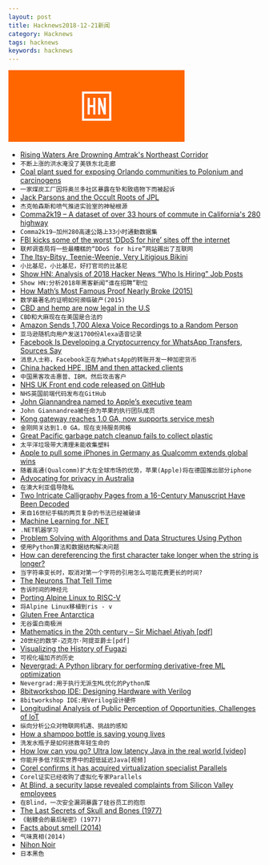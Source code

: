 ```yaml
---
layout: post
title: Hacknews2018-12-21新闻
category: Hacknews
tags: hacknews
keywords: hacknews
---
```


![haccknews-banner](/assets/image/hacknews-banner.jpg)

- [Rising Waters Are Drowning Amtrak&#39;s Northeast Corridor](https://www.bloomberg.com/graphics/2018-amtrak-sea-level/)
- `不断上涨的洪水淹没了美铁东北走廊`
- [Coal plant sued for exposing Orlando communities to Polonium and carcinogens](https://www.orlandosentinel.com/news/os-ne-ouc-coal-class-action-suit-20181218-story.html)
- `一家煤炭工厂因将奥兰多社区暴露在钋和致癌物下而被起诉`
- [Jack Parsons and the Occult Roots of JPL](http://www.spacesafetymagazine.com/aerospace-engineering/rocketry/jack-parsons-occult-roots-jpl/)
- `杰克帕森斯和喷气推进实验室的神秘根源`
- [Comma2k19 – A dataset of over 33 hours of commute in California&#39;s 280 highway](https://github.com/commaai/comma2k19)
- `Comma2k19—加州280高速公路上33小时通勤数据集`
- [FBI kicks some of the worst ‘DDoS for hire’ sites off the internet](https://techcrunch.com/2018/12/20/fbi-ddos-booter-sites-offline/)
- `联邦调查局将一些最糟糕的“DDoS for hire”网站踢出了互联网`
- [The Itsy-Bitsy, Teenie-Weenie, Very Litigious Bikini](https://www.nytimes.com/2018/12/20/business/kiini-bikini-lawsuit-ipek-irgit-solange-ferrarini.html)
- `小比基尼，小比基尼，好打官司的比基尼`
- [Show HN: Analysis of 2018 Hacker News “Who Is Hiring” Job Posts](https://letstalkalgorithms.com/analysis-of-2018-hacker-news-who-is-hiring-job-posts/)
- `Show HN:分析2018年黑客新闻“谁在招聘”职位`
- [How Math’s Most Famous Proof Nearly Broke (2015)](http://nautil.us/issue/67/reboot/how-maths-most-famous-proof-nearly-broke-rp)
- `数学最著名的证明如何濒临破产(2015)`
- [CBD and hemp are now legal in the U.S](https://www.fda.gov/NewsEvents/Newsroom/PressAnnouncements/ucm628988.htm)
- `CBD和大麻现在在美国是合法的`
- [Amazon Sends 1,700 Alexa Voice Recordings to a Random Person](https://threatpost.com/amazon-1700-alexa-voice-recordings/140201/)
- `亚马逊随机向用户发送1700份Alexa语音记录`
- [Facebook Is Developing a Cryptocurrency for WhatsApp Transfers, Sources Say](https://www.bloomberg.com/news/articles/2018-12-21/facebook-is-said-to-develop-stablecoin-for-whatsapp-transfers)
- `消息人士称，Facebook正在为WhatsApp的转账开发一种加密货币`
- [China hacked HPE, IBM and then attacked clients](https://www.reuters.com/article/us-china-cyber-hpe-ibm-exclusive-idUSKCN1OJ2OY)
- `中国黑客攻击惠普、IBM，然后攻击客户`
- [NHS UK Front end code released on GitHub](https://github.com/nhsuk/nhsuk-frontend)
- `NHS英国前端代码发布在GitHub`
- [John Giannandrea named to Apple’s executive team](https://www.apple.com/newsroom/2018/12/john-giannandrea-named-to-apples-executive-team/)
- `John Giannandrea被任命为苹果的执行团队成员`
- [Kong gateway reaches 1.0 GA, now supports service mesh](https://konghq.com/blog/kong-1-0-ga/)
- `金刚网关达到1.0 GA，现在支持服务网格`
- [Great Pacific garbage patch cleanup fails to collect plastic](https://www.theguardian.com/environment/2018/dec/20/great-pacific-garbage-patch-20m-cleanup-fails-to-collect-plastic)
- `太平洋垃圾带大清理未能收集塑料`
- [Apple to pull some iPhones in Germany as Qualcomm extends global wins](https://www.reuters.com/article/us-apple-qualcomm-court/german-court-rules-apple-infringed-qualcomm-patent-idUSKCN1OJ1RJ)
- `随着高通(Qualcomm)扩大在全球市场的优势，苹果(Apple)将在德国推出部分iphone`
- [Advocating for privacy in Australia](https://fastmail.blog/2018/12/21/advocating-for-privacy-aabill-australia/)
- `在澳大利亚倡导隐私`
- [Two Intricate Calligraphy Pages from a 16-Century Manuscript Have Been Decoded](http://blogs.getty.edu/iris/calligraphy-decoded/)
- `来自16世纪手稿的两页复杂的书法已经被破译`
- [Machine Learning for .NET](https://github.com/dotnet/machinelearning/blob/master/README.md)
- `.NET机器学习`
- [Problem Solving with Algorithms and Data Structures Using Python](http://interactivepython.org/runestone/static/pythonds/index.html)
- `使用Python算法和数据结构解决问题`
- [How can dereferencing the first character take longer when the string is longer?](https://blogs.msdn.microsoft.com/oldnewthing/20181205-00/?p=100405)
- `当字符串变长时，取消对第一个字符的引用怎么可能花费更长的时间?`
- [The Neurons That Tell Time](https://www.newyorker.com/science/elements/the-neurons-that-tell-time)
- `告诉时间的神经元`
- [Porting Alpine Linux to RISC-V](https://drewdevault.com/2018/12/20/Porting-Alpine-Linux-to-RISC-V.html)
- `将Alpine Linux移植到ris - v`
- [Gluten Free Antarctica](https://idlewords.com/2018/12/gluten_free_antarctica.htm)
- `无谷蛋白南极洲`
- [Mathematics in the 20th century – Sir Michael Atiyah [pdf]](http://www.math.tamu.edu/~rojas/atiyah20thcentury.pdf)
- `20世纪的数学-迈克尔·阿提亚爵士[pdf]`
- [Visualizing the History of Fugazi](https://www.carniklirs.com/project/fugazi)
- `可视化福加齐的历史`
- [Nevergrad: A Python library for performing derivative-free ML optimization](https://code.fb.com/ai-research/nevergrad/)
- `Nevergrad:用于执行无派生ML优化的Python库`
- [8bitworkshop IDE: Designing Hardware with Verilog](http://8bitworkshop.com/blog/release/2018/12/15/verilog-programming.html)
- `8bitworkshop IDE:用Verilog设计硬件`
- [Longitudinal Analysis of Public Perception of Opportunities, Challenges of IoT](https://journals.plos.org/plosone/article?id=10.1371/journal.pone.0209472)
- `纵向分析公众对物联网机遇、挑战的感知`
- [How a shampoo bottle is saving young lives](http:////www.economist.com/science-and-technology/2018/09/06/how-a-shampoo-bottle-is-saving-young-lives)
- `洗发水瓶子是如何拯救年轻生命的`
- [How low can you go? Ultra low latency Java in the real world [video]](https://www.youtube.com/watch?v=BD9cRbxWQx8)
- `你能开多低?现实世界中的超低延迟Java[视频]`
- [Corel confirms it has acquired virtualization specialist Parallels](https://techcrunch.com/2018/12/20/corel-confirms-acquisition-of-parallels/)
- `Corel证实已经收购了虚拟化专家Parallels`
- [At Blind, a security lapse revealed complaints from Silicon Valley employees](https://techcrunch.com/2018/12/20/blind-anonymous-app-data-exposure/)
- `在Blind，一次安全漏洞暴露了硅谷员工的抱怨`
- [The Last Secrets of Skull and Bones (1977)](http://reprints.longform.org/skull-and-bones-yale)
- `《骷髅会的最后秘密》(1977)`
- [Facts about smell (2014)](http://alicebartlett.co.uk/blog/five-facts-about-smell)
- `气味真相(2014)`
- [Nihon Noir](https://tomblachford.com/project/nihon-noir/)
- `日本黑色`

